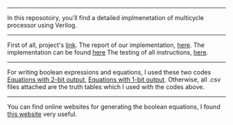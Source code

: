 ***
In this reposotoiry, you'll find a detailed implmenetation of multicycle processor using Verilog.
***
First of all, project's [link](https://github.com/amohd63/Multicycle_MIPS/blob/master/Project-2-First-2022_2023.pdf).
The report of our implementation, [here](https://github.com/amohd63/Multicycle_MIPS/blob/master/FinalProjectReport.pdf).
The implementation can be found [here](https://github.com/amohd63/Multicycle_MIPS/tree/master/Multicycle_MIPS/Multicycle_MIPS/src)
The testing of all instructions, [here](https://github.com/amohd63/Multicycle_MIPS/tree/master/Testing).
***
For writing boolean expressions and equations, I used these two codes [Equations with 2-bit output](https://github.com/amohd63/Multicycle_MIPS/blob/master/2_bit_truth_table.py), [Equations with 1-bit output](https://github.com/amohd63/Multicycle_MIPS/blob/master/1_bit_truth_table.py).
Otherwise, all .csv files attached are the truth tables which I used with the codes above.
***
You can find online websites for generating the boolean equations, I found [this website](https://www.charlie-coleman.com/experiments/kmap/) very useful.
